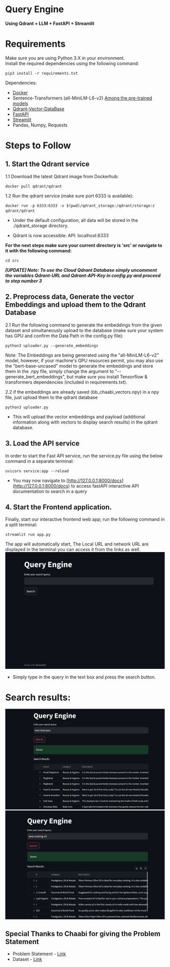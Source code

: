 # Query Engine
**Using Qdrant + LLM + FastAPI + Streamlit**

# Requirements
Make sure you are using Python 3.X in your environment.\
Install the required dependencies using the following command:
```
pip3 install -r requirements.txt
```
Dependencies:
* [Docker](https://docs.docker.com/get-docker/)
* Sentence-Transformers (all-MiniLM-L6-v2) [Among the pre-trained models](https://www.sbert.net/docs/pretrained_models.html)
* [Qdrant-Vector-DataBase](https://qdrant.tech/)
* [FastAPI](https://fastapi.tiangolo.com/)
* [Streamlit](https://streamlit.io/)
* Pandas, Numpy, Requests
  


# Steps to Follow


## 1. Start the Qdrant service
 1.1 Download the latest Qdrant image from Dockerhub:

```
docker pull qdrant/qdrant
```


 1.2 Run the qdrant service (make sure port 6333 is available):

```
docker run -p 6333:6333 -v $(pwd)/qdrant_storage:/qdrant/storage:z qdrant/qdrant
```
* Under the default configuration, all data will be stored in the ./qdrant_storage directory.

* Qdrant is now accessible: 
  API: localhost:6333



**For the next steps make sure your current directory is 'src' or navigate to it with the following command:**
```
cd src
```

***[UPDATE] Note: To use the Cloud Qdrant Database simply uncomment the variables Qdrant-URL and Qdrant-API-Key in config.py and proceed to step number 3***


## 2. Preprocess data, Generate the vector Embeddings and upload them to the Qdrant Database

2.1 Run the following command to generate the embeddings from the given dataset and simultaneously upload to the database (make sure your system has GPU and confirm the Data Path in the config.py file):
```
python3 uploader.py --generate_embeddings
```
Note: The Embeddings are being generated using the "all-MiniLM-L6-v2" model, however, if your machine's GPU resources permit, you may also use the "bert-base-uncased" model to generate the embeddings and store them in the .npy file, simply change the argument to "--generate_bert_embeddings", but make sure you install Tensorflow & transformers dependencies (included in requirements.txt).


2.2 if the embeddings are already saved (bb_chaabi_vectors.npy) in a npy file, just upload them to the qdrant database
```
python3 uploader.py
```
* This will upload the vector embeddings and payload (additional information along with vectors to display search results) in the qdrant database.


## 3. Load the API service
In order to start the Fast API service, run the service.py file using the below command in a separate terminal:
```
uvicorn service:app --reload  
```
* You may now navigate to [http://127.0.0.1:8000/docs](http://127.0.0.1:8000/docs) to access fastAPI interactive API documentation to search in a query


## 4. Start the Frontend application.
Finally, start our interactive frontend web app; run the following command in a split terminal:
```
streamlit run app.py
```
 The app will automatically start, The Local URL and network URL are displayed in the terminal you can access it from the links as well.
![frontend](Data/frontend.png)

* Simply type in the query in the text box and press the search button.

# Search results:
 ![query1](Data/query1.png)
 ![query2](Data/query2.png)

## Special Thanks to Chaabi for giving the Problem Statement
* Problem Statement - [Link](https://github.com/seneg0id/Query_Engine/blob/main/Data/assignment'23.pdf)
* Dataset - [Link](https://github.com/seneg0id/Query_Engine/blob/main/Data/bigBasketProducts.csv)
